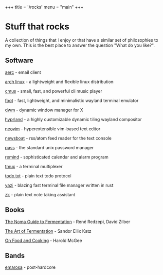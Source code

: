 +++
title = '/rocks'
menu = "main"
+++

# Stuff that rocks

A collection of things that I enjoy or that have a similar set of
philosophies to my own. This is the best place to answer the question "What do
you like?".

## Software

[aerc](https://aerc-mail.org/) - email client

[arch linux](https://archlinux.org/) - a lightweight and flexible linux distribution

[cmus](https://cmus.github.io/) - small, fast, and powerful cli music player

[foot](https://codeberg.org/dnkl/foot) - fast, lightweight, and minimalistic wayland terminal emulator

[dwm](https://dwm.suckless.org/) - dynamic window manager for X

[hyprland](https://hyprland.org/) - a highly customizable dynamic tiling wayland compositor

[neovim](https://neovim.io/) - hyperextensible vim-based text editor

[newsboat](https://newsboat.org/) - rss/atom feed reader for the text console

[pass](https://www.passwordstore.org/) - the standard unix password manager

[remind](https://dianne.skoll.ca/projects/remind/)  - sophisticated calendar and alarm program

[tmux](https://github.com/tmux/tmux) - a terminal multiplexer

[todo.txt](https://github.com/todotxt/todo.txt) - plain text todo protocol

[yazi](https://yazi-rs.github.io/) - blazing fast terminal file manager written in rust

[zk](https://github.com/zk-org/zk) - plain text note taking assistant

## Books

[The Noma Guide to Fermentation](https://www.goodreads.com/book/show/37590384-foundations-of-flavor) - René Redzepi, David Zilber

[The Art of Fermentation](https://www.goodreads.com/book/show/13598307-the-art-of-fermentation?from_search=true&from_srp=true&qid=psoqbI9Q4n&rank=1) - Sandor Ellix Katz

[On Food and Cooking](https://www.goodreads.com/book/show/101255.On_Food_and_Cooking?from_search=true&from_srp=true&qid=HIFkkuzJBw&rank=1) - Harold McGee

## Bands

[emarosa](https://en.wikipedia.org/wiki/Emarosa) - post-hardcore
